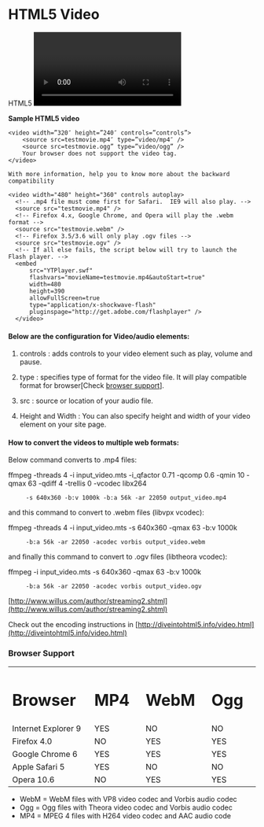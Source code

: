 # HTML5 Video

HTML5 <video> element helps browsers to load Video from server with lesser effort.

**Sample HTML5 video**

    <video width=”320″ height=”240″ controls=”controls”>
        <source src=testmovie.mp4″ type=”video/mp4″ />
        <source src=testmovie.ogg” type=”video/ogg” />
        Your browser does not support the video tag.
    </video>

    With more information, help you to know more about the backward compatibility

    <video width="480" height="360" controls autoplay>
      <!-- .mp4 file must come first for Safari.  IE9 will also play. -->
      <source src="testmovie.mp4" />
      <!-- Firefox 4.x, Google Chrome, and Opera will play the .webm format -->
      <source src="testmovie.webm" />
      <!-- Firefox 3.5/3.6 will only play .ogv files -->
      <source src="testmovie.ogv" />
      <!-- If all else fails, the script below will try to launch the Flash player. -->
      <embed
          src="YTPlayer.swf"
          flashvars="movieName=testmovie.mp4&autoStart=true"
          width=480
          height=390
          allowFullScreen=true
          type="application/x-shockwave-flash"
          pluginspage="http://get.adobe.com/flashplayer" />
      </video>

#### Below are the configuration for Video/audio elements:

1. controls : adds controls to your video element such as play, volume and pause.

2. type : specifies type of format for the video file. It will play compatible format for browser[Check <a href="#browser_support">browser support</a>].

3. src : source or location of your audio file.

4. Height and Width : You can also specify height and width of your video element on your site page.

#### How to convert the videos to multiple web formats:

Below command converts to .mp4 files:

   ffmpeg -threads 4 -i input_video.mts -i_qfactor 0.71 -qcomp 0.6
         -qmin 10 -qmax 63 -qdiff 4 -trellis 0 -vcodec libx264 

         -s 640x360 -b:v 1000k -b:a 56k -ar 22050 output_video.mp4

and this command to convert to .webm files (libvpx vcodec):

   ffmpeg -threads 4 -i input_video.mts -s 640x360 -qmax 63 -b:v 1000k
   
         -b:a 56k -ar 22050 -acodec vorbis output_video.webm

and finally this command to convert to .ogv files (libtheora vcodec):

   ffmpeg -i input_video.mts -s 640x360 -qmax 63 -b:v 1000k

         -b:a 56k -ar 22050 -acodec vorbis output_video.ogv


[http://www.willus.com/author/streaming2.shtml](http://www.willus.com/author/streaming2.shtml)

Check out the encoding instructions in [http://diveintohtml5.info/video.html](http://diveintohtml5.info/video.html)

### Browser Support <a name="browser_support"></a>

<table>
<tbody>
<tr>
<th width="20%" align="left">
<h1><strong>Browser</strong></h1>
</th>
<th width="16%" align="left">
<h1><strong>MP4</strong></h1>
</th>
<th width="16%" align="left">
<h1><strong>WebM</strong></h1>
</th>
<th width="16%" align="left">
<h1><strong>Ogg</strong></h1>
</th>
</tr>
<tr>
<td>Internet Explorer 9</td>
<td>YES</td>
<td>NO</td>
<td>NO</td>
</tr>
<tr>
<td>Firefox 4.0</td>
<td>NO</td>
<td>YES</td>
<td>YES</td>
</tr>
<tr>
<td>Google Chrome 6</td>
<td>YES</td>
<td>YES</td>
<td>YES</td>
</tr>
<tr>
<td>Apple Safari 5</td>
<td>YES</td>
<td>NO</td>
<td>NO</td>
</tr>
<tr>
<td>Opera 10.6</td>
<td>NO</td>
<td>YES</td>
<td>YES</td>
</tr>
</tbody>
</table>

- WebM = WebM files with VP8 video codec and Vorbis audio codec
- Ogg = Ogg files with Theora video codec and Vorbis audio codec
- MP4 = MPEG 4 files with H264 video codec and AAC audio code